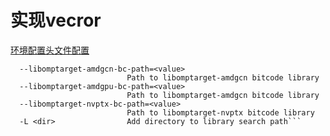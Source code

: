 
# 实现vecror

[环境配置头文件配置](https://ask.csdn.net/questions/1054690)

```  -I <dir>                Add directory to the end of the list of include search paths
  --libomptarget-amdgcn-bc-path=<value>
                          Path to libomptarget-amdgcn bitcode library
  --libomptarget-amdgpu-bc-path=<value>
                          Path to libomptarget-amdgcn bitcode library
  --libomptarget-nvptx-bc-path=<value>
                          Path to libomptarget-nvptx bitcode library
  -L <dir>                Add directory to library search path```